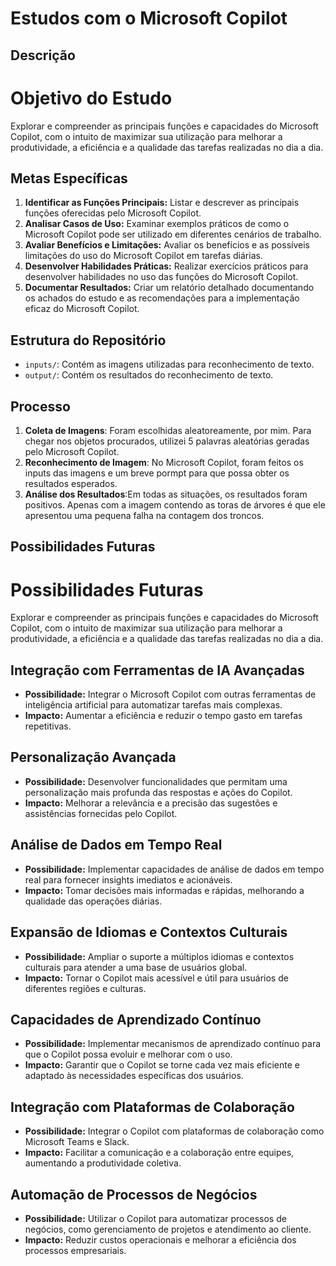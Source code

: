 # Estudos com o Microsoft Copilot

## Descrição
# Objetivo do Estudo

Explorar e compreender as principais funções e capacidades do Microsoft Copilot, com o intuito de maximizar sua utilização para melhorar a produtividade, a eficiência e a qualidade das tarefas realizadas no dia a dia.

## Metas Específicas

1. **Identificar as Funções Principais:** Listar e descrever as principais funções oferecidas pelo Microsoft Copilot.
2. **Analisar Casos de Uso:** Examinar exemplos práticos de como o Microsoft Copilot pode ser utilizado em diferentes cenários de trabalho.
3. **Avaliar Benefícios e Limitações:** Avaliar os benefícios e as possíveis limitações do uso do Microsoft Copilot em tarefas diárias.
4. **Desenvolver Habilidades Práticas:** Realizar exercícios práticos para desenvolver habilidades no uso das funções do Microsoft Copilot.
5. **Documentar Resultados:** Criar um relatório detalhado documentando os achados do estudo e as recomendações para a implementação eficaz do Microsoft Copilot.


## Estrutura do Repositório
- `inputs/`: Contém as imagens utilizadas para reconhecimento de texto.
- `output/`: Contém os resultados do reconhecimento de texto.

## Processo
1. **Coleta de Imagens**: Foram escolhidas aleatoreamente, por mim. Para chegar nos objetos procurados, utilizei 5 palavras aleatórias geradas pelo Microsoft Copilot.
2. **Reconhecimento de Imagem**: No Microsoft Copilot, foram feitos os inputs das imagens e um breve pormpt para que possa obter os resultados esperados.
3. **Análise dos Resultados**:Em todas as situações, os resultados foram positivos. Apenas com a imagem contendo as toras de árvores é que ele apresentou uma pequena falha na contagem dos troncos.


## Possibilidades Futuras
# Possibilidades Futuras

Explorar e compreender as principais funções e capacidades do Microsoft Copilot, com o intuito de maximizar sua utilização para melhorar a produtividade, a eficiência e a qualidade das tarefas realizadas no dia a dia.

## Integração com Ferramentas de IA Avançadas
- **Possibilidade:** Integrar o Microsoft Copilot com outras ferramentas de inteligência artificial para automatizar tarefas mais complexas.
- **Impacto:** Aumentar a eficiência e reduzir o tempo gasto em tarefas repetitivas.

## Personalização Avançada
- **Possibilidade:** Desenvolver funcionalidades que permitam uma personalização mais profunda das respostas e ações do Copilot.
- **Impacto:** Melhorar a relevância e a precisão das sugestões e assistências fornecidas pelo Copilot.

## Análise de Dados em Tempo Real
- **Possibilidade:** Implementar capacidades de análise de dados em tempo real para fornecer insights imediatos e acionáveis.
- **Impacto:** Tomar decisões mais informadas e rápidas, melhorando a qualidade das operações diárias.

## Expansão de Idiomas e Contextos Culturais
- **Possibilidade:** Ampliar o suporte a múltiplos idiomas e contextos culturais para atender a uma base de usuários global.
- **Impacto:** Tornar o Copilot mais acessível e útil para usuários de diferentes regiões e culturas.

## Capacidades de Aprendizado Contínuo
- **Possibilidade:** Implementar mecanismos de aprendizado contínuo para que o Copilot possa evoluir e melhorar com o uso.
- **Impacto:** Garantir que o Copilot se torne cada vez mais eficiente e adaptado às necessidades específicas dos usuários.

## Integração com Plataformas de Colaboração
- **Possibilidade:** Integrar o Copilot com plataformas de colaboração como Microsoft Teams e Slack.
- **Impacto:** Facilitar a comunicação e a colaboração entre equipes, aumentando a produtividade coletiva.

## Automação de Processos de Negócios
- **Possibilidade:** Utilizar o Copilot para automatizar processos de negócios, como gerenciamento de projetos e atendimento ao cliente.
- **Impacto:** Reduzir custos operacionais e melhorar a eficiência dos processos empresariais.

